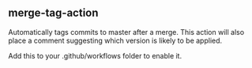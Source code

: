 ## merge-tag-action

Automatically tags commits to master after a merge. This action will also place a comment suggesting which version is likely to be applied.

Add this to your .github/workflows folder to enable it.
